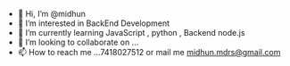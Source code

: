 - 👋 Hi, I’m @midhun
- 👀 I’m interested in BackEnd Development
- 🌱 I’m currently learning JavaScript , python , Backend node.js
- 💞️ I’m looking to collaborate on ...
- 📫 How to reach me ...7418027512 or mail me midhun.mdrs@gmail.com

<!---
midhunmdrs/midhunmdrs is a ✨ special ✨ repository because its `README.md` (this file) appears on your GitHub profile.
You can click the Preview link to take a look at your changes.
--->
